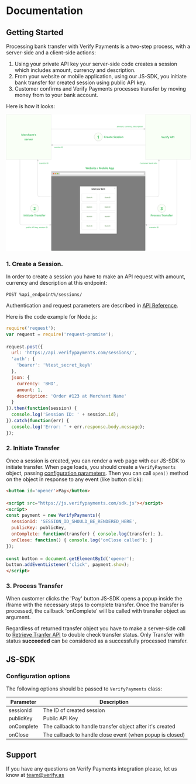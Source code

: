 # Documentation

## Getting Started

Processing bank transfer with Verify Payments is a two-step process, with a
server-side and a client-side actions:

1. Using your private API key your server-side code creates a session which
   includes amount, currency and description.
1. From your website or mobile application, using our JS-SDK, you initiate bank
   transfer for created session using public API key.
1. Customer confirms and Verify Payments processes transfer by moving money
   from to your bank account.

Here is how it looks:


<div id="scheme">
    <img src="/images/how-it-works.png" />
</div>

### 1. Create a Session. 

In order to create a session you have to make an API request with amount,
currency and description at this endpoint:

`POST %api_endpoint%/sessions/`


<aside class=notice>Authentication and request parameters are described in <a href="/api/#create-a-session">API Reference</a>.</aside>

Here is the code example for Node.js:

```js
require('request');
var request = require('request-promise');

request.post({
  url: 'https://api.verifypayments.com/sessions/',
  'auth': {
    'bearer': '%test_secret_key%'
  },
  json: {
    currency: 'BHD',
    amount: 1,
    description: 'Order #123 at Merchant Name'
  }
}).then(function(session) {
  console.log('Session ID: ' + session.id);
}).catch(function(err) {
  console.log('Error: ' + err.response.body.message);
});
```

### 2. Initiate Transfer

Once a session is created, you can render a web page with our JS-SDK to
initiate transfer. When page loads, you should create a `VerifyPayments`
object, passing [configuration parameters](#configuration-options). Then you
can call `open()` method on the object in response to any event (like button
click):

```html
<button id='opener'>Pay</button>

<script src="https://js.verifypayments.com/sdk.js"></script>
<script>
const payment = new VerifyPayments({
  sessionId: 'SESSION_ID_SHOULD_BE_RENDERED_HERE',
  publicKey: publicKey,
  onComplete: function(transfer) { console.log(transfer); },
  onClose: function() { console.log('onClose called'); }
});

const button = document.getElementById('opener');
button.addEventListener('click', payment.show);
</script>
```

### 3. Process Transfer

When customer clicks the 'Pay' button JS-SDK opens a popup inside the iframe
with the necessary steps to complete transfer. Once the transfer is processed,
the callback 'onComplete' will be called with transfer object as argument.

<aside class=warning>Regardless of returned transfer object you have to make a server-side call to
<a href="/api/#retrieve-a-transfer">Retrieve Tranfer API</a> to double check transfer
status. Only Transfer with status <strong>succeeded</strong> can be considered as
a successfully processed transfer.</aside>

## JS-SDK

### Configuration options

The following options should be passed to `VerifyPayments` class:

Parameter | Description
--------- | -----------
sessionId | The ID of created session
publicKey | Public API Key
onComplete | The callback to handle transfer object after it's created
onClose | The callback to handle close event (when popup is closed)


## Support

If you have any questions on Verify Payments integration please, let us know at [team@verify.as](mailto:team@verify.as)
